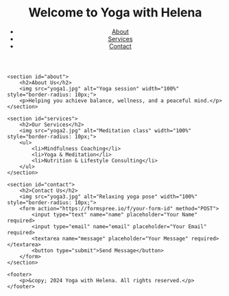 <!DOCTYPE html>
<html lang="en">
<head>
    <meta charset="UTF-8">
    <meta name="viewport" content="width=device-width, initial-scale=1.0">
    <title>Yoga with Helena</title>
    <link rel="stylesheet" href="styles.css">
</head>
<body>
    <header>
        <h1>Welcome to Yoga with Helena</h1>
        <nav>
            <ul>
                <li><a href="#about">About</a></li>
                <li><a href="#services">Services</a></li>
                <li><a href="#contact">Contact</a></li>
            </ul>
        </nav>
    </header>
    
    <section id="about">
        <h2>About Us</h2>
        <img src="yoga1.jpg" alt="Yoga session" width="100%" style="border-radius: 10px;">
        <p>Helping you achieve balance, wellness, and a peaceful mind.</p>
    </section>
    
    <section id="services">
        <h2>Our Services</h2>
        <img src="yoga2.jpg" alt="Meditation class" width="100%" style="border-radius: 10px;">
        <ul>
            <li>Mindfulness Coaching</li>
            <li>Yoga & Meditation</li>
            <li>Nutrition & Lifestyle Consulting</li>
        </ul>
    </section>
    
    <section id="contact">
        <h2>Contact Us</h2>
        <img src="yoga3.jpg" alt="Relaxing yoga pose" width="100%" style="border-radius: 10px;">
        <form action="https://formspree.io/f/your-form-id" method="POST">
            <input type="text" name="name" placeholder="Your Name" required>
            <input type="email" name="email" placeholder="Your Email" required>
            <textarea name="message" placeholder="Your Message" required></textarea>
            <button type="submit">Send Message</button>
        </form>
    </section>
    
    <footer>
        <p>&copy; 2024 Yoga with Helena. All rights reserved.</p>
    </footer>
</body>
</html>
